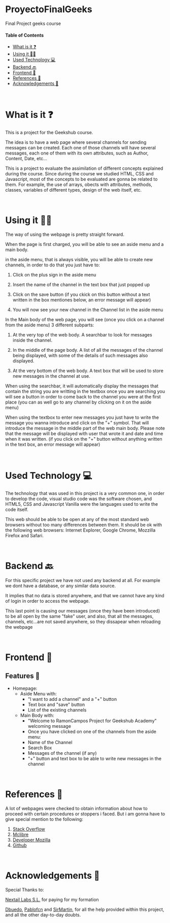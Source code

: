 # ProyectoFinalGeeks
Final Project geeks course



#### Table of Contents  


- [What is it ❓](#What-is-it-)
- [Using it 🏃‍♀️](#Using-it-)
- [Used Technology 💻](#Used-Technology-)
- [Backend 🔙](#Backend-) 
- [Frontend 🎨](#Frontend-)  
- [References 🙌](#References-)  
- [Acknowledgements 👏](#Acknowledgements-)


<br>

# What is it ❓

This is a project for the Geekshub course.

The idea is to have a web page where several channels for sending messages can be created. Each one of those channels will have several messages, each 
one of them with its own attributes, such as Author, Content, Date, etc...

This is a project to evaluate the assimilation of different concepts explained during the course. Since during the course we studied HTML, CSS and
Javascript, most of the concepts to be evaluated are gonna be related to them. For example, the use of arrays, obects with attributes, methods, classes, 
variables of different types, design of the web itself, etc.


<br>

# Using it 🏃‍♀️


The way of using  the webpage is pretty straight forward.

When the page is first charged, you will be able to see an aside menu and a main body.

in the aside menu, that is always visible, you will be able to create new channels, in order to do that you just have to:
1. Click on the plus sign in the aside menu

2. Insert the name of the channel in the text box that just popped up

3. Click on the save button (if you ckick on this button without a text written in the box mentiones below, an error message will appear)

4. You will now see your new channel in the Channel list in the aside menu

In the Main body of the web page, you will see (once you click on a channel from the aside menu) 3 different subparts:

1. At the very top of the web body. A searchbar to look for messages inside the channel.

2. In the middle of the page body. A list of all the messages of the channel being displayed, with some of the details of such messages also displayed.

3. At the very bottom of the web body. A text box that will be used to store new messages in the channel at use.

When using the searchbar, it will automatically display the messages that contain the string you are writting in the textbox
once you are searching you will see a button in order to come back to the channel you were at the first place (you can as well go to any channel by 
clicking on it on the aside menu)

When using the textbox to enter new messages you just have to write the message you wanna introduce and click on the "+" symbol. That will introduce the 
message in the middle part of the web main body. Please note that the message will be displayed with user that wrote it and date and time when it was 
written. (if you click on the "+" button without anything written in the text box, an error message will appear)


<br>

# Used Technology 💻

The technology that was used in this project is a very common one, in order to develop the code, visual studio code was the software chosen, and HTML5, 
CSS and Javascript Vanilla were the languages used to write the code itself.

This web should be able to be open at any of the most standard web browsers without too many differences between them. It should be ok with the following 
web browsers: Internet Explorer, Google Chrome, Mozzilla Firefox and Safari. 


<br>

# Backend 🔙

For this specific project we have not used any backend at all. For example we dont have a database, or any similar data source.

It implies that no data is stored anywhere, and that we cannot have any kind of login in order to access the webpage.

This last point is causing our messages (once they have been introduced) to be all open by the same "fake" user, and also, that all the messages, 
channels, etc...are not saved anywhere, so they dissapear when reloading the webpage


<br>

# Frontend 🎨

## Features 📃

- Homepage:
	- Aside Menu with:
	  - "I want to add a channel" and a "+" button
	  - Text box and "save" button
	  - List of the existing channels
	- Main Body with:
	  - "Welcome to RamonCampos Project for Geekshub Academy" welcoming message
	  - Once you have clicked on one of the channels from the aside menu:
  	  - Name of the Channel
  	  - Search Box
  	  - Messages of the channel (if any)
  	  - "+" button and text box to be able to write new messages in the channel  
    

<br>

# References 🙌

A lot of webpages were checked to obtain information about how to proceed with certain procedures or stoppers i faced. But i am gonna have to give 
special mention to the following:

1. [Stack Overflow](https://stackoverflow.com/)
2. [Mclibre](https://www.mclibre.org/)
3. [Developer Mozilla](https://developer.mozilla.org/es/)
4. [Github](https://github.com/)


<br>

# Acknowledgements 👏

Special Thanks to:

[Nextail Labs S.L.](https://nextail.co/) for paying for my formation

[Dbuedo](https://github.com/dbuedo), [Pablofcn](https://github.com/pablofcnNext) and [SirMartin](https://github.com/SirMartin), for all the help provided 
within this project, and all the other day-to-day doubts.

